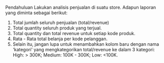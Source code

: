 Pendahuluan
Lakukan analisis penjualan di suatu store. Adapun laporan yang diminta sebagai berikut:
1. Total jumlah seluruh penjualan (total/revenue)
2. Total quantity seluruh produk yang terjual.
3. Total quantity dan total revenue untuk setiap kode produk.
4. Rata - Rata total belanja per kode pelanggan.
5. Selain itu,  jangan lupa untuk menambahkan kolom baru dengan nama ‘kategori’ yang mengkategorikan total/revenue ke dalam 3 kategori: High: > 300K; Medium: 100K - 300K; Low: <100K.